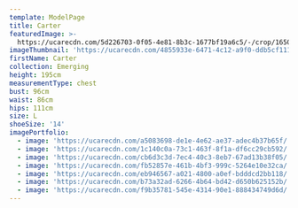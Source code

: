 ```yaml
---
template: ModelPage
title: Carter
featuredImage: >-
  https://ucarecdn.com/5d226703-0f05-4e81-8b3c-1677bf19a6c5/-/crop/1650x954/0,0/-/preview/
imageThumbnail: 'https://ucarecdn.com/4855933e-6471-4c12-a9f0-ddb5cf111182/'
firstName: Carter
collection: Emerging
height: 195cm
measurementType: chest
bust: 96cm
waist: 86cm
hips: 111cm
size: L
shoeSize: '14'
imagePortfolio:
  - image: 'https://ucarecdn.com/a5083698-de1e-4e62-ae37-adec4b37b65f/'
  - image: 'https://ucarecdn.com/1c140c0a-73c1-463f-8f1a-df6cc29cb592/'
  - image: 'https://ucarecdn.com/cb6d3c3d-7ec4-40c3-8eb7-67ad13b38f05/'
  - image: 'https://ucarecdn.com/fb52857e-461b-4bf3-999c-5264e10e32ca/'
  - image: 'https://ucarecdn.com/eb946567-a021-4800-a0ef-bdddcd2bb118/'
  - image: 'https://ucarecdn.com/b73a32ad-6266-4b64-bd42-d650b625152b/'
  - image: 'https://ucarecdn.com/f9b35781-545e-4314-90e1-888434749d6d/'
---
```


